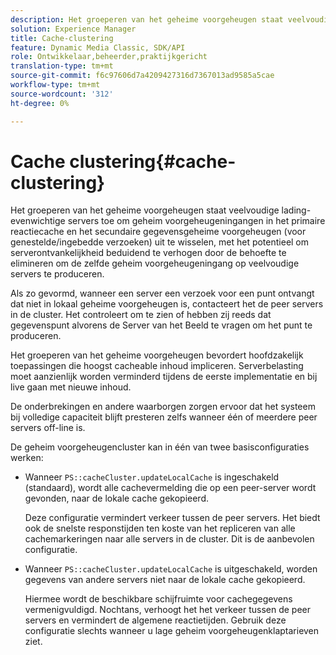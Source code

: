 ```yaml
---
description: Het groeperen van het geheime voorgeheugen staat veelvoudige lading-evenwichtige servers toe om geheim voorgeheugeningangen in het primaire reactiecache en het secundaire gegevensgeheime voorgeheugen (voor genestelde/ingebedde verzoeken) uit te wisselen, met het potentieel om serverontvankelijkheid beduidend te verhogen door de behoefte te elimineren om de zelfde geheim voorgeheugeningang op veelvoudige servers te produceren.
solution: Experience Manager
title: Cache-clustering
feature: Dynamic Media Classic, SDK/API
role: Ontwikkelaar,beheerder,praktijkgericht
translation-type: tm+mt
source-git-commit: f6c97606d7a4209427316d7367013ad9585a5cae
workflow-type: tm+mt
source-wordcount: '312'
ht-degree: 0%

---
```



# Cache clustering{#cache-clustering}

Het groeperen van het geheime voorgeheugen staat veelvoudige lading-evenwichtige servers toe om geheim voorgeheugeningangen in het primaire reactiecache en het secundaire gegevensgeheime voorgeheugen (voor genestelde/ingebedde verzoeken) uit te wisselen, met het potentieel om serverontvankelijkheid beduidend te verhogen door de behoefte te elimineren om de zelfde geheim voorgeheugeningang op veelvoudige servers te produceren.

Als zo gevormd, wanneer een server een verzoek voor een punt ontvangt dat niet in lokaal geheime voorgeheugen is, contacteert het de peer servers in de cluster. Het controleert om te zien of hebben zij reeds dat gegevenspunt alvorens de Server van het Beeld te vragen om het punt te produceren.

Het groeperen van het geheime voorgeheugen bevordert hoofdzakelijk toepassingen die hoogst cacheable inhoud impliceren. Serverbelasting moet aanzienlijk worden verminderd tijdens de eerste implementatie en bij live gaan met nieuwe inhoud.

De onderbrekingen en andere waarborgen zorgen ervoor dat het systeem bij volledige capaciteit blijft presteren zelfs wanneer één of meerdere peer servers off-line is.

De geheim voorgeheugencluster kan in één van twee basisconfiguraties werken:

* Wanneer `PS::cacheCluster.updateLocalCache` is ingeschakeld (standaard), wordt alle cachevermelding die op een peer-server wordt gevonden, naar de lokale cache gekopieerd.

   Deze configuratie vermindert verkeer tussen de peer servers. Het biedt ook de snelste responstijden ten koste van het repliceren van alle cachemarkeringen naar alle servers in de cluster. Dit is de aanbevolen configuratie.

* Wanneer `PS::cacheCluster.updateLocalCache` is uitgeschakeld, worden gegevens van andere servers niet naar de lokale cache gekopieerd.

   Hiermee wordt de beschikbare schijfruimte voor cachegegevens vermenigvuldigd. Nochtans, verhoogt het het verkeer tussen de peer servers en vermindert de algemene reactietijden. Gebruik deze configuratie slechts wanneer u lage geheim voorgeheugenklaptarieven ziet.

